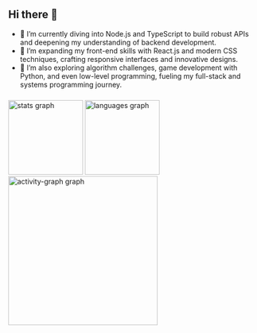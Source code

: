 ## Hi there 👋

- 🔭 I’m currently diving into Node.js and TypeScript to build robust APIs and deepening my understanding of backend development.
- 🌱 I’m expanding my front-end skills with React.js and modern CSS techniques, crafting responsive interfaces and innovative designs.
- 🚀 I’m also exploring algorithm challenges, game development with Python, and even low-level programming, fueling my full-stack and systems programming journey.

###

<div align="left">
  <img src="https://github-readme-stats.vercel.app/api?username=mthszr&hide_title=false&hide_rank=false&show_icons=true&include_all_commits=true&count_private=true&disable_animations=false&theme=radical&locale=en&hide_border=false&order=1&card_width=500" height="150" alt="stats graph"  />
  <img src="https://github-readme-stats.vercel.app/api/top-langs?username=mthszr&locale=en&hide_title=false&layout=compact&card_width=500&langs_count=6&theme=radical&hide_border=false&order=2&size_weight=0.5&count_weight=0.5" height="150" alt="languages graph"  />
  <img src="https://github-readme-activity-graph.vercel.app/graph?username=mthszr&radius=16&theme=redical&area=true&order=5&hide_border=false" height="300" alt="activity-graph graph"  />
</div>

###
